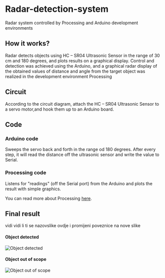 # Radar-detection-system
Radar system controlled by Processing and Arduino development environments
## How it works?
Radar detects objects using HC – SR04 Ultrasonic Sensor in the range of 30 cm and 180 degrees, and plots results on a graphical display.
Control and detection was achieved using the Arduino, and a graphical radar display of the obtained values of distance and angle from the target object was realized in the development environment Processing
## Circuit
According to the circuit diagram, attach the HC – SR04 Ultrasonic Sensor to a servo motor,and hook them up to an Arduino board.
## Code
### Arduino code
Sweeps the servo back and forth in the range od 180 degrees.
After every step, it will read the distance off the ultrasonic sensor and write the value to Serial.
### Processing code
Listens for "readings" (off the Serial port) from the Arduino and plots the result with simple graphics.

You can read more about Processing [here](https://processing.org/).
## Final result
vidi vidi li ti se nazovslike ovdje i promijeni poveznice na nove slike
#### Object detected
![Object detected](https://github.com/mateax/Radar_detection_system/blob/main/Object_in_scope.png)
#### Object out of scope
![Object out of scope](Out_of_scope.jpg)
